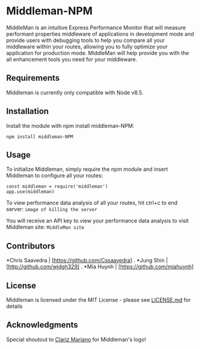 # Middleman-NPM

MiddleMan is an intuitive Express Performance Monitor that will measure performant properties middleware of applications in development mode and provide users with debugging tools to help you compare all your middleware within your routes, allowing you to fully optimize your application for production mode. MiddleMan will help provide you with the all enhancement tools you need for your middleware. 

## Requirements 
Middleman is currently only compatible with Node v8.5. 

## Installation 
Install the module with npm install middleman-NPM:

	npm install middleman-NPM
  
## Usage 
To initialize Middleman, simply require the npm module and insert Middleman to configure all your routes: 

	const middleman = require('middleman')
	app.use(middleman)

To view performance data analysis of all your routes, hit ctrl+c to end server: 
	`image of killing the server`

You will receive an API key to view your performance data analysis to visit Middleman site:
	`MiddleMan site`
	
## Contributors 
 *Chris Saavedra | [https://github.com/Cssaavedra]
 .
 *Jung Shin | [http://github.com/wjdgh329]
 .
 *Mia Huynh | [https://github.com/miahuynh]
 
## License 

Middleman is licensed under the MIT License - please see [LICENSE.md](https://help.github.com/articles/licensing-a-repository/) for details

## Acknowledgments 

Special shoutout to [Clariz Mariano](https://github.com/havengoer) for Middleman's logo!


